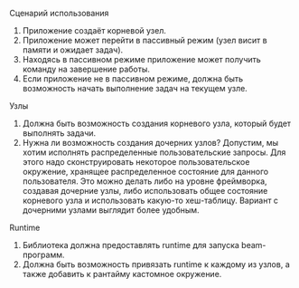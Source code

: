 Сценарий использования

1. Приложение создаёт корневой узел.
2. Приложение может перейти в пассивный режим (узел висит в памяти и ожидает задач).
3. Находясь в пассивном режиме приложение может получить команду на завершение работы.
4. Если приложение не в пассивном режиме, должна быть возможность начать выполнение задач на текущем узле.

Узлы

1. Должна быть возможность создания корневого узла, который будет выполнять задачи. 
2. Нужна ли возможность создания дочерних узлов? 
   Допустим, мы хотим исполнять распределенные пользовательские запросы.
   Для этого надо сконструировать некоторое пользовательское окружение, хранящее 
   распределенное состояние для данного пользователя.
   Это можно делать либо на уровне фреймворка, создавая дочерние узлы, либо использовать 
   общее состояние корневого узла и использовать какую-то хеш-таблицу. Вариант с дочерними 
   узлами выглядит более удобным.
   
Runtime

1. Библиотека должна предоставлять runtime для запуска beam-программ. 
2. Должна быть возможность привязать runtime к каждому из узлов, а также добавить к рантайму кастомное окружение.